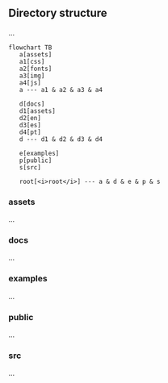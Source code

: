 
## Directory structure
...

```mermaid
flowchart TB
   a[assets]
   a1[css]
   a2[fonts]
   a3[img]
   a4[js]
   a --- a1 & a2 & a3 & a4

   d[docs]
   d1[assets]
   d2[en]
   d3[es]
   d4[pt]
   d --- d1 & d2 & d3 & d4    

   e[examples]
   p[public]
   s[src]

   root[<i>root</i>] --- a & d & e & p & s
```
<!-- https://mermaid.ink/img/pako:eNpVUMtuwyAQ_BXEoadYVWKfrCiHqvmC9rbkQNl1QmUeAqy2ivLvBYwr9bDD7O7MgLhz5ZD4yKfZfambDIm9vwjLGJMgY6QUL2u3BxU3foDJ2b9ND9pcGx_gcxuzruuyjT1lfYG-wFB3FRDQqSbG_b_L8ABkG-2BtukAPjVaw7GEYwnHEo4Dq9lVQUDf0vh5M3vwy8es1dpFiKHRCsG5BEd9KufxWZ8u6-NLaC7K5XNFYfmOGwpGasxfdi9ewdONDAk-Zoo0yWVOggv7yNLFo0x0Rp1c4OMk50g7Lpfk3n6s4mMKC22iVy2vQZqmevwCp2p8Kw -->

### assets
...

### docs
...

### examples  
...

### public
...

### src
...
